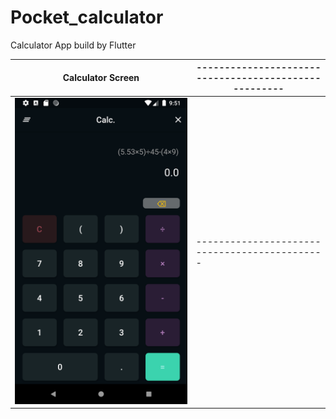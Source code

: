 # Pocket_calculator
Calculator App build by Flutter

| Calculator Screen | ----------------------------------------------------- |
| --- | --------------------- |
|![image](Screenshot_1588742476.png)|---------------------------------------------|
